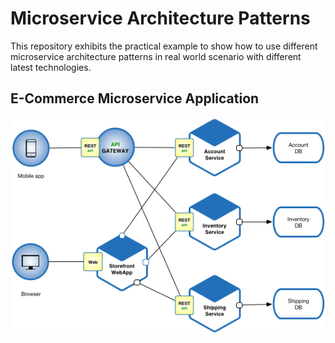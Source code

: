 # Microservice Architecture Patterns

This repository exhibits the practical example to show how to use different microservice architecture patterns in real world scenario with different latest technologies.

## E-Commerce Microservice Application

![](architecture.png)
